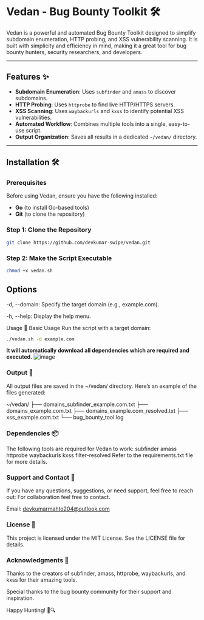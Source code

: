 # Vedan - Bug Bounty Toolkit 🛠️

Vedan is a powerful and automated Bug Bounty Toolkit designed to simplify subdomain enumeration, HTTP probing, and XSS vulnerability scanning. It is built with simplicity and efficiency in mind, making it a great tool for bug bounty hunters, security researchers, and developers.

---

## Features ✨
- **Subdomain Enumeration**: Uses `subfinder` and `amass` to discover subdomains.
- **HTTP Probing**: Uses `httprobe` to find live HTTP/HTTPS servers.
- **XSS Scanning**: Uses `waybackurls` and `kxss` to identify potential XSS vulnerabilities.
- **Automated Workflow**: Combines multiple tools into a single, easy-to-use script.
- **Output Organization**: Saves all results in a dedicated `~/vedan/` directory.

---

## Installation 🛠️

### Prerequisites
Before using Vedan, ensure you have the following installed:
- **Go** (to install Go-based tools)
- **Git** (to clone the repository)

### Step 1: Clone the Repository
```bash
git clone https://github.com/devkumar-swipe/vedan.git
```

### Step 2: Make the Script Executable
```bash
chmod +x vedan.sh
```
## Options
-d, --domain: Specify the target domain (e.g., example.com).

-h, --help: Display the help menu.

Usage 🚀
Basic Usage
Run the script with a target domain:
```bash
./vedan.sh -d example.com
```
**It will automatically download all dependencies which are required and executed.**
![image](https://github.com/user-attachments/assets/1301b22f-ec76-4a06-b7b0-98278efd492a)

### Output 📂
All output files are saved in the ~/vedan/ directory. Here’s an example of the files generated:

~/vedan/
├── domains_subfinder_example.com.txt
├── domains_example.com.txt
├── domains_example.com_resolved.txt
├── xss_example.com.txt
└── bug_bounty_tool.log

### Dependencies 📦
The following tools are required for Vedan to work:
subfinder
amass
httprobe
waybackurls
kxss
filter-resolved
Refer to the requirements.txt file for more details.

### Support and Contact 📧
If you have any questions, suggestions, or need support, feel free to reach out:
For collaboration feel free to contact.

Email: devkumarmahto204@outlook.com

### License 📄
This project is licensed under the MIT License. See the LICENSE file for details.

### Acknowledgments 🙏
Thanks to the creators of subfinder, amass, httprobe, waybackurls, and kxss for their amazing tools.

Special thanks to the bug bounty community for their support and inspiration.

Happy Hunting! 🐛🔍
